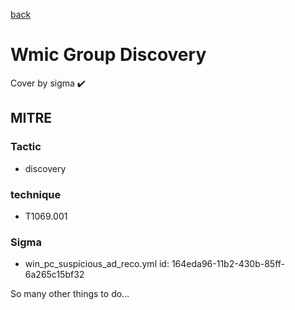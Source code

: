 [back](../index.md)
# Wmic Group Discovery
Cover by sigma :heavy_check_mark: 

## MITRE
### Tactic
  - discovery

### technique
  - T1069.001

### Sigma
 - win_pc_suspicious_ad_reco.yml id: 164eda96-11b2-430b-85ff-6a265c15bf32


 So many other things to do...